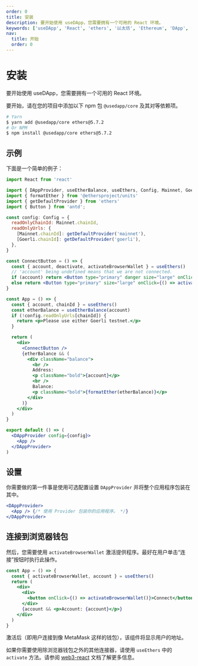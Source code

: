 ```yaml
---
order: 0
title: 安装
description: 要开始使用 useDApp，您需要拥有一个可用的 React 环境。
keywords: ['useDApp', 'React', 'ethers', '以太坊', 'Ethereum', 'DApp', '紫竹翻译计划']
nav:
  title: 开始
  order: 0
---
```


# 安装

要开始使用 useDApp，您需要拥有一个可用的 React 环境。

要开始，请在您的项目中添加以下 npm 包 `@usedapp/core` 及其对等依赖项。

```bash
# Yarn
$ yarn add @usedapp/core ethers@5.7.2
# Or NPM
$ npm install @usedapp/core ethers@5.7.2
```

## 示例

下面是一个简单的例子：

```jsx
import React from 'react'

import { DAppProvider, useEtherBalance, useEthers, Config, Mainnet, Goerli } from '@usedapp/core'
import { formatEther } from '@ethersproject/units'
import { getDefaultProvider } from 'ethers'
import { Button } from 'antd';

const config: Config = {
  readOnlyChainId: Mainnet.chainId,
  readOnlyUrls: {
    [Mainnet.chainId]: getDefaultProvider('mainnet'),
    [Goerli.chainId]: getDefaultProvider('goerli'),
  },
}

const ConnectButton = () => {
  const { account, deactivate, activateBrowserWallet } = useEthers()
  // 'account' being undefined means that we are not connected.
  if (account) return <Button type="primary" danger size="large" onClick={() => deactivate()}>Disconnect</Button>
  else return <Button type="primary" size="large" onClick={() => activateBrowserWallet()}>Connect</Button>
}

const App = () => {
  const { account, chainId } = useEthers()
  const etherBalance = useEtherBalance(account)
  if (!config.readOnlyUrls[chainId]) {
    return <p>Please use either Goerli testnet.</p>
  }

  return (
    <div>
      <ConnectButton />
      {etherBalance && (
        <div className="balance">
          <br />
          Address:
          <p className="bold">{account}</p>
          <br />
          Balance:
          <p className="bold">{formatEther(etherBalance)}</p>
        </div>
      )}
    </div>
  )
}

export default () => (
  <DAppProvider config={config}>
    <App />
  </DAppProvider>
)
```

## 设置

你需要做的第一件事是使用可选配置设置 `DAppProvider` 并将整个应用程序包装在其中。

```jsx | pure
<DAppProvider>
  <App /> {/* 使用 Provider 包装你的应用程序。 */}
</DAppProvider>
```

## 连接到浏览器钱包

然后，您需要使用 `activateBrowserWallet` 激活提供程序。最好在用户单击“连接”按钮时执行此操作。

```jsx | pure
const App = () => {
  const { activateBrowserWallet, account } = useEthers()
  return (
    <div>
      <div>
        <button onClick={() => activateBrowserWallet()}>Connect</button>
      </div>
      {account && <p>Account: {account}</p>}
    </div>
  )
}
```

激活后（即用户连接到像 MetaMask 这样的钱包），该组件将显示用户的地址。

如果你需要使用除浏览器钱包之外的其他连接器，请使用 `useEthers` 中的 `activate` 方法。请参阅 [web3-react](https://adfoc.us/81142995306560) 文档了解更多信息。
